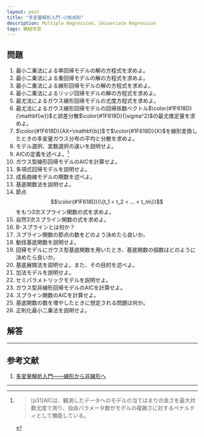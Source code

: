```yaml
---
layout: post
title: "多変量解析入門-小西貞則"
description: Multiple Regression, Univariate Regression
tags: 機械学習
---
```


## 問題

1. 最小二乗法による単回帰モデルの解の方程式を求めよ。
1. 最小二乗法による重回帰モデルの解の方程式を求めよ。
1. 最小二乗法による線形回帰モデルの解の方程式を求めよ。
1. 最小二乗法によるリッジ回帰モデルの解の方程式を求めよ。
1. 最尤法によるガウス線形回帰モデルの尤度方程式を求めよ。
1. 最尤法によるガウス線形回帰モデルの回帰係数ベクトル$\color{#1F618D}{\mathbf{w}}$と誤差分散$\color{#1F618D}{\sigma^2}$の最尤推定量を求めよ。
1. $\color{#1F618D}{AX+\mathbf{b}}$で$\color{#1F618D}{X}$を線形変換したときの多変量ガウス分布の平均と分散を求めよ。
1. モデル選択、変数選択の違いを説明せよ。
1. AICの定義を述べよ。[^aic]
1. ガウス型線形回帰モデルのAICを計算せよ。
1. 多項式回帰モデルを説明せよ。
1. 成長曲線モデルの関数を述べよ。
1. 基底関数法を説明せよ。
1. 節点$$\color{#1F618D}{\{t_1 < t_2 < ... < t_m\}}$$をもつ3次スプライン関数の式を求めよ。
1. 自然3次スプライン関数の式を求めよ。
1. B-スプラインとは何か？
1. スプライン関数の節点の数をどのよう決めたら良いか。
1. 動径基底関数を説明せよ。
1. 回帰モデルにガウス型基底関数を用いたとき、基底関数の個数はどのように決めたら良いか。
1. 基底展開法を説明せよ。また、その目的を述べよ。
1. 加法モデルを説明せよ。
1. セミパラメトリックモデルを説明せよ。
1. ガウス型非線形回帰モデルのAICを計算せよ。
1. スプライン関数のAICを計算せよ。
1. 基底関数の数を増やしたときに想定される問題は何か。
1. 正則化最小二乗法を説明せよ。

## 解答


---
## 参考文献

1. [多変量解析入門――線形から非線形へ](https://amzn.to/3cb0m0D)

---
[^aic]: > [p31]AICは、観測したデータへのモデルの当てはまりの良さを最大対数尤度で測り、自由パラメータ数がモデルの複雑さに対するペナルティとして機能している。
